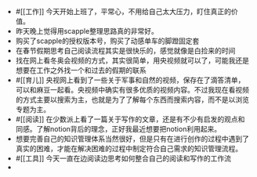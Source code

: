 - #[[工作]] 今天开始上班了，平常心，不用给自己太大压力，盯住真正的价值。
- 昨天晚上觉得用scapple整理思路真的非常好。
- 购买了scapple的授权版本号，购买了动感单车的脚蹬固定套
- 在春节假期思考自己阅读流程其实是很快乐的，感觉就像是白捡来的时间
- 找在网上看冬奥会视频的方式，其实很简单，用央视频就可以了，可能我还是想要在工作之外找一个和过去的假期的联系
- #[[育儿]] 央视网上看到了一些关于军事和自然的视频，保存在了滴答清单，可以和麻豆一起看。央视频中确实有很多优质的视频内容。不过我现在看视频的方式主要以搜索为主，也就是为了了解每个东西而搜索内容，而不是以浏览专题为主。
- #[[阅读]] 在少数派上看了一篇关于写作的文章，还是有不少有启发的观点和同感。了解notion背后的理念，正好我最近想要把notion利用起来。
- 想要完善自己的知识管理体系当然很好，但是只有在进行创作的过程中遇到了真实的困难，才能在解决困难的过程中制定符合自己需求的知识管理流程。
- #[[工具]] 今天一直在边阅读边思考如何整合自己的阅读和写作的工作流
- 
